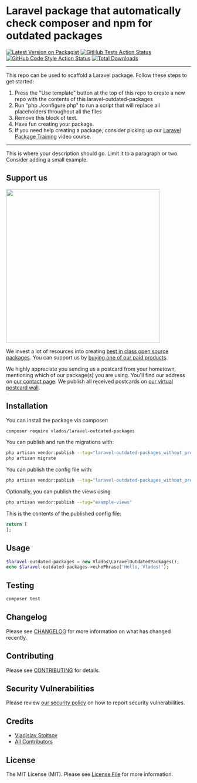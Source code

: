 # Laravel package that automatically check composer and npm for outdated packages

[![Latest Version on Packagist](https://img.shields.io/packagist/v/vlados/laravel-outdated-packages.svg?style=flat-square)](https://packagist.org/packages/vlados/laravel-outdated-packages)
[![GitHub Tests Action Status](https://img.shields.io/github/workflow/status/vlados/laravel-outdated-packages/run-tests?label=tests)](https://github.com/vlados/laravel-outdated-packages/actions?query=workflow%3Arun-tests+branch%3Amain)
[![GitHub Code Style Action Status](https://img.shields.io/github/workflow/status/vlados/laravel-outdated-packages/Check%20&%20fix%20styling?label=code%20style)](https://github.com/vlados/laravel-outdated-packages/actions?query=workflow%3A"Check+%26+fix+styling"+branch%3Amain)
[![Total Downloads](https://img.shields.io/packagist/dt/vlados/laravel-outdated-packages.svg?style=flat-square)](https://packagist.org/packages/vlados/laravel-outdated-packages)

---
This repo can be used to scaffold a Laravel package. Follow these steps to get started:

1. Press the "Use template" button at the top of this repo to create a new repo with the contents of this laravel-outdated-packages
2. Run "php ./configure.php" to run a script that will replace all placeholders throughout all the files
3. Remove this block of text.
4. Have fun creating your package.
5. If you need help creating a package, consider picking up our <a href="https://laravelpackage.training">Laravel Package Training</a> video course.
---

This is where your description should go. Limit it to a paragraph or two. Consider adding a small example.

## Support us

[<img src="https://github-ads.s3.eu-central-1.amazonaws.com/laravel-outdated-packages.jpg?t=1" width="419px" />](https://spatie.be/github-ad-click/laravel-outdated-packages)

We invest a lot of resources into creating [best in class open source packages](https://spatie.be/open-source). You can support us by [buying one of our paid products](https://spatie.be/open-source/support-us).

We highly appreciate you sending us a postcard from your hometown, mentioning which of our package(s) you are using. You'll find our address on [our contact page](https://spatie.be/about-us). We publish all received postcards on [our virtual postcard wall](https://spatie.be/open-source/postcards).

## Installation

You can install the package via composer:

```bash
composer require vlados/laravel-outdated-packages
```

You can publish and run the migrations with:

```bash
php artisan vendor:publish --tag="laravel-outdated-packages_without_prefix-migrations"
php artisan migrate
```

You can publish the config file with:
```bash
php artisan vendor:publish --tag="laravel-outdated-packages_without_prefix-config"
```

Optionally, you can publish the views using

```bash
php artisan vendor:publish --tag="example-views"
```

This is the contents of the published config file:

```php
return [
];
```

## Usage

```php
$laravel-outdated-packages = new Vlados\LaravelOutdatedPackages();
echo $laravel-outdated-packages->echoPhrase('Hello, Vlados!');
```

## Testing

```bash
composer test
```

## Changelog

Please see [CHANGELOG](CHANGELOG.md) for more information on what has changed recently.

## Contributing

Please see [CONTRIBUTING](.github/CONTRIBUTING.md) for details.

## Security Vulnerabilities

Please review [our security policy](../../security/policy) on how to report security vulnerabilities.

## Credits

- [Vladislav Stoitsov](https://github.com/vlados)
- [All Contributors](../../contributors)

## License

The MIT License (MIT). Please see [License File](LICENSE.md) for more information.
